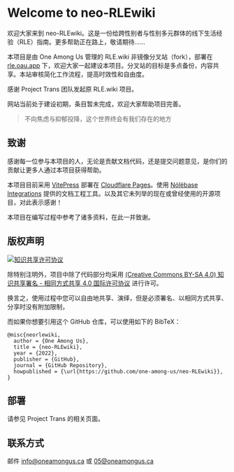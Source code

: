 # Welcome to **neo-RLEwiki**

欢迎大家来到 neo-RLEwiki。这是一份给跨性别者与性别多元群体的线下生活经验（RLE）指南。更多帮助正在路上，敬请期待……

本项目是由 One Among Us 管理的 RLE.wiki 非镜像分叉站（fork），部署在 [rle.oau.app][wiki-url] 下，欢迎大家一起建设本项目。分叉站的目标是多点备份，内容共享。本站审核简化工作流程，提高时效性和自由度。

感谢 Project Trans 团队发起原 RLE.wiki 项目。

网站当前处于建设初期，条目暂未完成，欢迎大家帮助项目完善。

> 不向焦虑与抑郁投降，这个世界终会有我们存在的地方

## 致谢

感谢每一位参与本项目的人，无论是贡献文档代码，还是提交问题意见，是你们的贡献让更多人通过本项目获得帮助。

本项目目前采用 [VitePress][vitepress-url] 部署在 [Cloudflare Pages][wiki-url]。使用 [Nólëbase Integrations][nolebase-integrations-url] 提供的文档工程工具。以及其它未列举的现在或曾经使用的开源项目，对此表示感谢！

本项目在编写过程中参考了诸多资料，在此一并致谢。

## 版权声明

[![知识共享许可协议][cc-img]][cc-url]

除特别注明外，项目中除了代码部分均采用 [(Creative Commons BY-SA 4.0) 知识共享署名 - 相同方式共享 4.0 国际许可协议][cc-url] 进行许可。

换言之，使用过程中您可以自由地共享、演绎，但是必须署名、以相同方式共享、分享时没有附加限制，

而如果你想要引用这个 GitHub 仓库，可以使用如下的 BibTeX：

```plain
@misc{neorlewiki,
  author = {One Among Us},
  title = {neo-RLEwiki},
  year = {2022},
  publisher = {GitHub},
  journal = {GitHub Repository},
  howpublished = {\url{https://github.com/one-among-us/neo-RLEwiki}},
}
```

## 部署

请参见 Project Trans 的相关页面。

## 联系方式

邮件 <info@oneamongus.ca> 或 <05@oneamongus.ca>

[cc-img]: https://i.creativecommons.org/l/by-sa/4.0/88x31.png
[cc-url]: https://creativecommons.org/licenses/by-sa/4.0
[vitepress-url]: https://vitepress.dev
[nolebase-integrations-url]: https://nolebase-integrations.ayaka.io
[repo]: https://github.com/one-among-us/neo-RLEwiki
[wiki-url]: https://rle.oau.app
